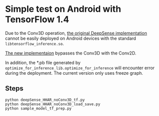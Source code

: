 # Simple test on Android with TensorFlow 1.4
Due to the Conv3D operation, [the original DeepSense implementation](../deepSense_HHAR_tf.py) cannot be easily deployed on Android devices with the standard `libtensorflow_inference.so`.

[The new implementaion](./deepSense_HHAR_noConv3D_tf.py) bypasses the Conv3D with the Conv2D.

In addition, the *.pb file generated by `optimize_for_inference_lib.optimize_for_inference` will encounter error during the deployment. The current version only uses freeze graph.

## Steps
```
python deepSense_HHAR_noConv3D_tf.py
python deepSense_HHAR_noConv3D_load_save.py
python sample_model_tf_prep.py
```
